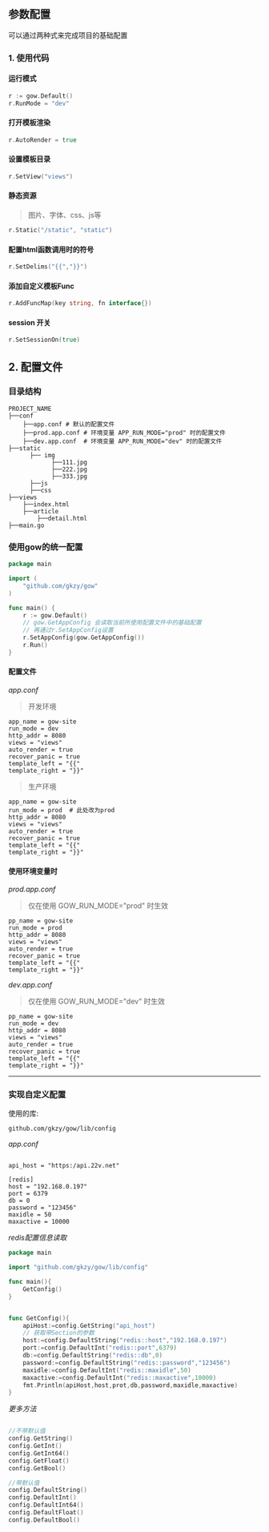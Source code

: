 
## 参数配置

可以通过两种式来完成项目的基础配置

### 1. 使用代码

#### 运行模式
```go
r := gow.Default()
r.RunMode = "dev"
```

#### 打开模板渲染

```go
r.AutoRender = true
```

#### 设置模板目录

```go
r.SetView("views")
```

#### 静态资源
> 图片、字体、css、js等

```go
r.Static("/static", "static")
```
#### 配置html函数调用时的符号
```go
r.SetDelims("{{","}}")  
```

#### 添加自定义模板Func

```go
r.AddFuncMap(key string, fn interface{})
```
#### session 开关

```go
r.SetSessionOn(true)
```

## 2. 配置文件


### 目录结构

```shell
PROJECT_NAME
├──conf
    ├──app.conf # 默认的配置文件 
    ├──prod.app.conf # 环境变量 APP_RUN_MODE="prod" 时的配置文件
    ├──dev.app.conf  # 环境变量 APP_RUN_MODE="dev" 时的配置文件
├──static
      ├── img
            ├──111.jpg
            ├──222.jpg
            ├──333.jpg
      ├──js
      ├──css
├──views
    ├──index.html
    ├──article
        ├──detail.html
├──main.go
```

### 使用gow的统一配置

```go
package main

import (
    "github.com/gkzy/gow"
)

func main() {
    r := gow.Default()
    // gow.GetAppConfig 会读取当前所使用配置文件中的基础配置
    // 再通过r.SetAppConfig设置
    r.SetAppConfig(gow.GetAppConfig())  
    r.Run()
}
```


#### 配置文件

*app.conf*

> 开发环境

```shell
app_name = gow-site
run_mode = dev
http_addr = 8080
views = "views"
auto_render = true
recover_panic = true
template_left = "{{"
template_right = "}}"
```

> 生产环境

```shell
app_name = gow-site
run_mode = prod  # 此处改为prod
http_addr = 8080
views = "views"
auto_render = true
recover_panic = true
template_left = "{{"
template_right = "}}"
```

#### 使用环境变量时

*prod.app.conf*

> 仅在使用 GOW_RUN_MODE="prod" 时生效

``` shell
pp_name = gow-site
run_mode = prod
http_addr = 8080
views = "views"
auto_render = true
recover_panic = true
template_left = "{{"
template_right = "}}"
```

*dev.app.conf*

> 仅在使用 GOW_RUN_MODE="dev" 时生效

``` shell
pp_name = gow-site
run_mode = dev
http_addr = 8080
views = "views"
auto_render = true
recover_panic = true
template_left = "{{"
template_right = "}}"
```



---


### 实现自定义配置

使用的库:

```sh
github.com/gkzy/gow/lib/config
```

*app.conf*

```shell

api_host = "https:/api.22v.net"

[redis]
host = "192.168.0.197"
port = 6379
db = 0
password = "123456"
maxidle = 50
maxactive = 10000
```

*redis配置信息读取*

```go
package main

import "github.com/gkzy/gow/lib/config"

func main(){
    GetConfig()
}


func GetConfig(){
    apiHost:=config.GetString("api_host")
    // 获取带Section的参数
    host:=config.DefaultString("redis::host","192.168.0.197")
    port:=config.DefaultInt("redis::port",6379)
    db:=config.DefaultString("redis::db",0)
    password:=config.DefaultString("redis::password","123456")
    maxidle:=config.DefaultInt("redis::maxidle",50)
    maxactive:=config.DefaultInt("redis::maxactive",10000)
    fmt.Println(apiHost,host,prot,db,password,maxidle,maxactive)
}
```

*更多方法*
```go

//不带默认值
config.GetString()
config.GetInt()
config.GetInt64()
config.GetFloat()
config.GetBool()

//带默认值
config.DefaultString()
config.DefaultInt()
config.DefaultInt64()
config.DefaultFloat()
config.DefaultBool()

```